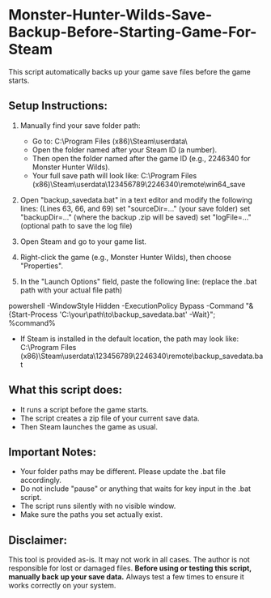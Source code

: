 # Monster-Hunter-Wilds-Save-Backup-Before-Starting-Game-For-Steam
This script automatically backs up your game save files before the game starts.

Setup Instructions:
-------------------
1. Manually find your save folder path:
   - Go to: C:\Program Files (x86)\Steam\userdata\
   - Open the folder named after your Steam ID (a number).
   - Then open the folder named after the game ID (e.g., 2246340 for Monster Hunter Wilds).
   - Your full save path will look like:
       C:\Program Files (x86)\Steam\userdata\123456789\2246340\remote\win64_save

2. Open "backup_savedata.bat" in a text editor and modify the following lines:
   (Lines 63, 66, and 69)
       set "sourceDir=..."   (your save folder)
       set "backupDir=..."   (where the backup .zip will be saved)
       set "logFile=..."     (optional path to save the log file)

3. Open Steam and go to your game list.

4. Right-click the game (e.g., Monster Hunter Wilds), then choose "Properties".

5. In the "Launch Options" field, paste the following line:
   (replace the .bat path with your actual file path)

powershell -WindowStyle Hidden -ExecutionPolicy Bypass -Command "& {Start-Process 'C:\your\path\to\backup_savedata.bat' -Wait}"; %command%

   - If Steam is installed in the default location, the path may look like:
     C:\Program Files (x86)\Steam\userdata\123456789\2246340\remote\backup_savedata.bat

What this script does:
-----------------------
- It runs a script before the game starts.
- The script creates a zip file of your current save data.
- Then Steam launches the game as usual.

Important Notes:
----------------
- Your folder paths may be different. Please update the .bat file accordingly.
- Do not include "pause" or anything that waits for key input in the .bat script.
- The script runs silently with no visible window.
- Make sure the paths you set actually exist.

Disclaimer:
-----------
This tool is provided as-is. It may not work in all cases.
The author is not responsible for lost or damaged files.
**Before using or testing this script, manually back up your save data.**
Always test a few times to ensure it works correctly on your system.

